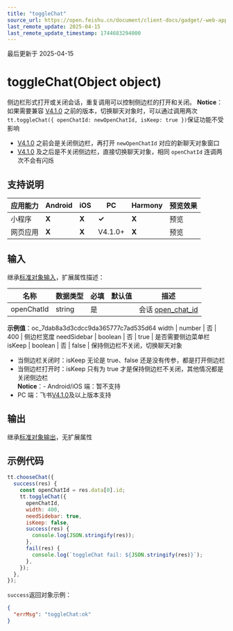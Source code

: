 ```yaml
---
title: "toggleChat"
source_url: https://open.feishu.cn/document/client-docs/gadget/-web-app-api/open-ability/chat/toggleChat
last_remote_update: 2025-04-15
last_remote_update_timestamp: 1744683294000
---
```

最后更新于 2025-04-15

# toggleChat(Object object)

侧边栏形式打开或关闭会话，重复调用可以控制侧边栏的打开和关闭。
**Notice**：如果需要兼容 [V4.1.0](https://open.feishu.cn/document/uYjL24iN/uAjMuAjMuAjM/version-compatibility) 之前的版本，切换聊天对象时，可以通过调用两次`tt.toggleChat({ openChatId: newOpenChatId, isKeep: true })`保证功能不受影响
  - [V4.1.0](https://open.feishu.cn/document/uYjL24iN/uAjMuAjMuAjM/version-compatibility) 之前会是关闭侧边栏，再打开 `newOpenChatId` 对应的新聊天对象窗口
  - [V4.1.0](https://open.feishu.cn/document/uYjL24iN/uAjMuAjMuAjM/version-compatibility) 及之后是不关闭侧边栏，直接切换聊天对象，相同 `openChatId` 连调两次不会有闪烁

## 支持说明

应用能力 | Android | iOS | PC | Harmony | 预览效果
--- | --- | --- | --- | --- | ---
小程序 | **X** | **X** | **✓** | **X** | 预览
网页应用 | **X** | **X** | V4.1.0+ | **X** | 预览

## 输入

继承[标准对象输入](https://open.feishu.cn/document/uYjL24iN/ukzNy4SO3IjL5cjM)，扩展属性描述：

名称 | 数据类型 | 必填 | 默认值 | 描述
--- | --- | --- | --- | ---
openChatId | string | 是 |  | 会话 [open_chat_id](https://open.feishu.cn/document/uAjLw4CM/ukTMukTMukTM/reference/im-v1/chat-id-description)  
**示例值**：oc_7dab8a3d3cdcc9da365777c7ad535d64
width | number | 否 | 400 | 侧边栏宽度
needSidebar | boolean | 否 | true | 是否需要侧边菜单栏
isKeep | boolean | 否 | false | 保持侧边栏不关闭，切换聊天对象  
- 当侧边栏关闭时：isKeep 无论是 true、false 还是没有传参，都是打开侧边栏  
- 当侧边栏打开时：isKeep 只有为 true 才是保持侧边栏不关闭，其他情况都是关闭侧边栏  
**Notice**：- Android/iOS 端：暂不支持  
- PC 端：飞书[V4.1.0](https://open.feishu.cn/document/uYjL24iN/uAjMuAjMuAjM/version-compatibility)及以上版本支持

## 输出

继承[标准对象输出](https://open.feishu.cn/document/uYjL24iN/ukzNy4SO3IjL5cjM#8c92acb8)，无扩展属性

## 示例代码

```js
tt.chooseChat({
  success(res) {
    const openChatId = res.data[0].id;
    tt.toggleChat({
      openChatId,
      width: 400,
      needSidebar: true,
      isKeep: false,
      success(res) {
        console.log(JSON.stringify(res));
      },
      fail(res) {
        console.log(`toggleChat fail: ${JSON.stringify(res)}`);
      },
    });
  },
});
```

`success`返回对象示例：

```json
{
  "errMsg": "toggleChat:ok"
}
```
